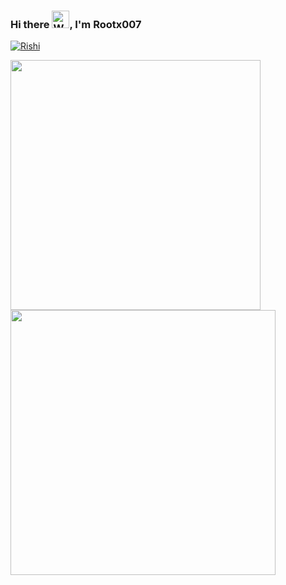 
### Hi there <img src="https://raw.githubusercontent.com/Tarikul-Islam-Anik/Animated-Fluent-Emojis/master/Emojis/Hand%20gestures/Waving%20Hand%20Medium-Light%20Skin%20Tone.png" alt="Waving Hand Medium-Light Skin Tone" width="28" height="28" />, I'm Rootx007





[![Rishi](https://github-widgetbox.vercel.app/api/profile?username=rootx007&data=followers,repositories,stars,commits&theme=nautilus)](https://github.com/Jurredr/github-widgetbox)






<p float="left">
  <img src="https://github-readme-stats.vercel.app/api?username=rootx007&count_private=true&show_icons=true&theme=tokyonight" width="400" />
  <img src="https://streak-stats.demolab.com?user=rootx007&theme=tokyonight" width="424" /> 
</p>

